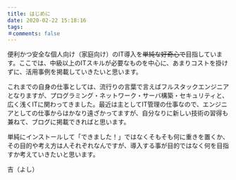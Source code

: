 ```yaml
---
title: はじめに
date: 2020-02-22 15:18:16
tags:
＃comments: false
---
```

便利かつ安全な個人向け（家庭向け）のIT導入を~~単純な好奇心で~~目指しています。ここでは、中級以上のITスキルが必要なものを中心に、あまりコストを掛けずに、活用事例を掲載していきたいと思います。

これまでの自身の仕事としては、流行りの言葉で言えばフルスタックエンジニアとなりますが、プログラミング・ネットワーク・サーバ構築・セキュリティと、広く浅くITに関わってきました。最近は主としてIT管理の仕事なので、エンジニアとしての仕事からはかなり遠ざかってますが、自分なりに新しい技術の習得も兼ねて、ブログに掲載できればと思います。

単純にインストールして「できました！」ではなくそもそも何に重きを置くか、その目的や考え方は人それぞれなんですが、導入する事が目的ではなく何を目指すか考えていきたいと思います。

吉（よし）

